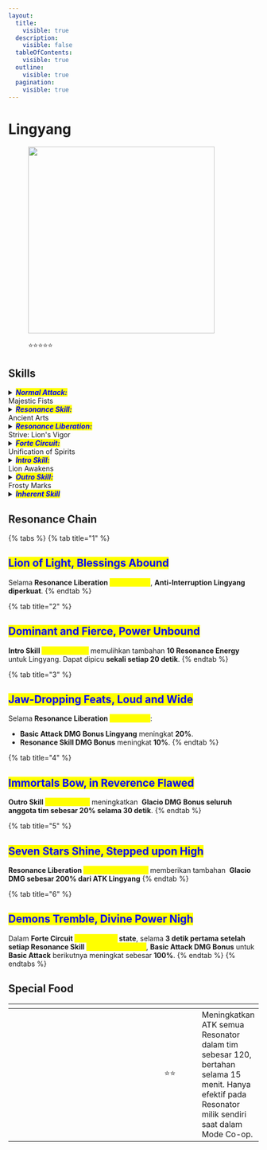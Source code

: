 ```yaml
---
layout:
  title:
    visible: true
  description:
    visible: false
  tableOfContents:
    visible: true
  outline:
    visible: true
  pagination:
    visible: true
---
```


# Lingyang

<figure><img src="https://wuthering.wiki/img/rolecard_1104.png" alt="" width="375"><figcaption><p><span data-gb-custom-inline data-tag="emoji" data-code="2b50">⭐</span><span data-gb-custom-inline data-tag="emoji" data-code="2b50">⭐</span><span data-gb-custom-inline data-tag="emoji" data-code="2b50">⭐</span><span data-gb-custom-inline data-tag="emoji" data-code="2b50">⭐</span><span data-gb-custom-inline data-tag="emoji" data-code="2b50">⭐</span></p></figcaption></figure>

## Skills

<details>

<summary><em><mark style="color:blue;"><strong>Normal Attack:</strong></mark></em><br>Majestic Fists</summary>

<mark style="color:blue;">**Basic Attack**</mark>\
Lingyang melakukan **hingga 5 serangan berturut-turut**, memberikan <img src="https://wuthering.wiki/img/element_1.png" alt="" data-size="line"> **Glacio DMG**.

<mark style="color:blue;">**Basic Attack: Feral Roars**</mark>\
Setelah menggunakan **Resonance Skill&#x20;**<mark style="color:yellow;">**Furious Punches**</mark>, **Basic Attack ke-5** digantikan dengan <mark style="color:yellow;">**Feral Roars**</mark>, memberikan <img src="https://wuthering.wiki/img/element_1.png" alt="" data-size="line"> **Glacio DMG**.

<mark style="color:blue;">**Heavy Attack**</mark>\
Lingyang mengonsumsi **STA** untuk menyerang target, memberikan <img src="https://wuthering.wiki/img/element_1.png" alt="" data-size="line"> **Glacio DMG**.

<mark style="color:blue;">**Mid-air Attack**</mark>\
Lingyang mengonsumsi **STA** untuk melakukan **Mid-air Plunging Attack**, memberikan <img src="https://wuthering.wiki/img/element_1.png" alt="" data-size="line"> **Glacio DMG**.

<mark style="color:blue;">**Dodge Counter**</mark>\
Gunakan **Basic Attack** setelah berhasil melakukan **Dodge** untuk menyerang target, memberikan <img src="https://wuthering.wiki/img/element_1.png" alt="" data-size="line"> **Glacio DMG**.

</details>

<details>

<summary><em><mark style="color:blue;"><strong>Resonance Skill:</strong></mark></em><br>Ancient Arts</summary>

<mark style="color:blue;">**Ancient Arts**</mark>\
Menyerang target, memberikan <img src="https://wuthering.wiki/img/element_1.png" alt="" data-size="line"> **Glacio DMG**.

<mark style="color:blue;">**Furious Punches**</mark>\
Ketika **Basic Attack ke-3, ke-4, ke-5**, atau **Basic Attack&#x20;**<mark style="color:yellow;">**Feral Roars**</mark> mengenai target, **Resonance Skill&#x20;**<mark style="color:yellow;">**Ancient Arts**</mark> digantikan dengan **Resonance Skill&#x20;**<mark style="color:yellow;">**Furious Punches**</mark>.

* Setelah menggunakan **Basic Attack&#x20;**<mark style="color:yellow;">**Feral Roars**</mark> dan **Resonance Skill&#x20;**<mark style="color:yellow;">**Furious Punches**</mark>, siklus **Basic Attack** akan dimulai dari **Basic Attack ke-3**.
* Resonance Skill Lingyang tidak akan mereset siklus Basic Attack.

</details>

<details>

<summary><em><mark style="color:blue;"><strong>Resonance Liberation:</strong></mark></em><br>Strive: Lion's Vigor</summary>

Menyerang target, memberikan <img src="https://wuthering.wiki/img/element_1.png" alt="" data-size="line"> **Glacio DMG**, dan memperoleh <mark style="color:yellow;">**Lion's Vigor**</mark>.

<mark style="color:blue;">**Lion's Vigor**</mark>\
Lingyang mendapatkan **50%** <img src="https://wuthering.wiki/img/element_1.png" alt="" data-size="line"> **Glacio DMG Bonus**.

</details>

<details>

<summary><em><mark style="color:blue;"><strong>Forte Circuit:</strong></mark></em><br>Unification of Spirits</summary>

<mark style="color:blue;">**Heavy Attack: Glorious Plunge**</mark>\
Ketika _<mark style="color:yellow;">**Lion's Spirit**</mark>_**&#x20;penuh**, gunakan **Heavy Attack** untuk melakukan <mark style="color:yellow;">**Glorious Plunge**</mark>, memberikan <img src="https://wuthering.wiki/img/element_1.png" alt="" data-size="line"> **Glacio DMG**.

<mark style="color:blue;">**Mid-air Attack: Tail Strike**</mark>\
Ketika _<mark style="color:yellow;">**Lion's Spirit**</mark>_**&#x20;tidak penuh**, gunakan **Basic Attack** setelah **Heavy Attack** untuk melakukan <mark style="color:yellow;">**Tail Strike**</mark>, memberikan <img src="https://wuthering.wiki/img/element_1.png" alt="" data-size="line"> **Glacio DMG**.

<mark style="color:blue;">**Striding Lion**</mark>

* Setelah menggunakan **Heavy Attack&#x20;**<mark style="color:yellow;">**Glorious Plunge**</mark>, Lingyang memasuki _<mark style="color:yellow;">**Striding Lion**</mark>_**&#x20;state**.
* Jika _<mark style="color:yellow;">**Lion's Spirit**</mark>_**&#x20;penuh** saat menggunakan **Intro Skill&#x20;**<mark style="color:yellow;">**Lion Awakens**</mark> atau **Resonance Liberation&#x20;**<mark style="color:yellow;">**Strive: Lion's Vigor**</mark>, gunakan **Basic Attack** untuk memasuki _<mark style="color:yellow;">**Striding Lion**</mark>_**&#x20;state**.

**Dalam&#x20;**_<mark style="color:yellow;">**Striding Lion**</mark>_**&#x20;state:**

* **Dapat menyerang di udara.** Jika berada di tanah, gunakan **Heavy Attack&#x20;**<mark style="color:yellow;">**Glorious Plunge**</mark> untuk kembali ke udara.
* _<mark style="color:yellow;">**Lion's Spirit**</mark>_**&#x20;terus berkurang** dan habis dalam **5 detik**, setelah itu _<mark style="color:yellow;">**Striding Lion**</mark>_**&#x20;berakhir**.
* Jika berada dalam <mark style="color:yellow;">**Lion's Vigor**</mark>, konsumsi _<mark style="color:yellow;">**Lion's Spirit**</mark>_**&#x20;berkurang 50%**, memperpanjang _<mark style="color:yellow;">**Striding Lion**</mark>_**&#x20;hingga 10 detik**.
* **Basic Attack digantikan dengan Basic Attack&#x20;**<mark style="color:yellow;">**Feral Gyrate**</mark>, yang dapat melakukan **hingga 2 serangan berturut-turut**, memberikan <img src="https://wuthering.wiki/img/element_1.png" alt="" data-size="line"> **Glacio DMG**.
* **Resonance Skill digantikan dengan&#x20;**<mark style="color:yellow;">**Mountain Roamer**</mark>, memberikan <img src="https://wuthering.wiki/img/element_1.png" alt="" data-size="line"> **Glacio DMG**.
* Jika _<mark style="color:yellow;">**Lion's Spirit**</mark>_**&#x20;kurang dari 10**, gunakan **Basic Attack untuk melakukan&#x20;**<mark style="color:yellow;">**Stormy Kicks**</mark>, memberikan <img src="https://wuthering.wiki/img/element_1.png" alt="" data-size="line"> **Glacio DMG**. Setelah <mark style="color:yellow;">**Stormy Kicks**</mark>, **Mid-air Attack&#x20;**<mark style="color:yellow;">**Tail Strike**</mark> dapat digunakan.
* **Mengonsumsi&#x20;**_<mark style="color:yellow;">**Lion's Spirit**</mark>_**&#x20;akan memulihkan Concerto Energy**.

<mark style="color:blue;">**Lion's Spirit**</mark>

* Lingyang dapat menyimpan hingga **100&#x20;**_<mark style="color:yellow;">**Lion's Spirit**</mark>_.
* _<mark style="color:yellow;">**Lion's Spirit**</mark>_**&#x20;dipulihkan** saat menggunakan **Resonance Skill&#x20;**<mark style="color:yellow;">**Furious Punches**</mark>, **Intro Skill&#x20;**<mark style="color:yellow;">**Lion Awakens**</mark>, dan **Resonance Liberation&#x20;**<mark style="color:yellow;">**Strive: Lion's Vigor**</mark>.

</details>

<details>

<summary><em><mark style="color:blue;"><strong>Intro Skill:</strong></mark></em><br>Lion Awakens</summary>

Lingyang memasuki medan pertempuran, memberikan <img src="https://wuthering.wiki/img/element_1.png" alt="" data-size="line"> **Glacio DMG**.

</details>

<details>

<summary><em><mark style="color:blue;"><strong>Outro Skill:</strong></mark></em><br>Frosty Marks</summary>

Lingyang melepaskan gelombang kejut di sekitar target, memberikan <img src="https://wuthering.wiki/img/element_1.png" alt="" data-size="line"> **Glacio DMG** sebesar **587.94% dari ATK Lingyang** kepada musuh dalam jangkauan.

</details>

<details>

<summary><em><mark style="color:blue;"><strong>Inherent Skill</strong></mark></em></summary>

#### <mark style="color:blue;">**Lion's Pride**</mark>

**DMG dari Intro Skill&#x20;**<mark style="color:yellow;">**Lion Awakens**</mark>**&#x20;meningkat sebesar 50%**.

#### <mark style="color:blue;">**Diligent Practice**</mark>

Saat berada dalam **Forte Circuit&#x20;**_<mark style="color:yellow;">**Striding Lion**</mark>_**&#x20;state**, dalam **3 detik setelah setiap Basic Attack**, **Resonance Skill&#x20;**<mark style="color:yellow;">**Mountain Roamer**</mark>**&#x20;berikutnya** akan memberikan <img src="https://wuthering.wiki/img/element_1.png" alt="" data-size="line"> **Glacio DMG tambahan** sebesar **150% dari&#x20;**<mark style="color:yellow;">**Mountain Roamer**</mark>**&#x20;DMG** (dianggap sebagai Resonance Skill DMG).

</details>

## Resonance Chain

{% tabs %}
{% tab title="1" %}
## <mark style="color:blue;">Lion of Light, Blessings Abound</mark>

Selama **Resonance Liberation** <mark style="color:yellow;">**Lion's Vigor**</mark>, **Anti-Interruption Lingyang diperkuat**.
{% endtab %}

{% tab title="2" %}
## <mark style="color:blue;">Dominant and Fierce, Power Unbound</mark>

**Intro Skill&#x20;**<mark style="color:yellow;">**Lion Awakens**</mark> memulihkan tambahan **10 Resonance Energy** untuk Lingyang. Dapat dipicu **sekali setiap 20 detik**.
{% endtab %}

{% tab title="3" %}
## <mark style="color:blue;">Jaw-Dropping Feats, Loud and Wide</mark>

Selama **Resonance Liberation&#x20;**<mark style="color:yellow;">**Lion's Vigor**</mark>:

* **Basic Attack DMG Bonus Lingyang** meningkat **20%**.
* **Resonance Skill DMG Bonus** meningkat **10%**.
{% endtab %}

{% tab title="4" %}
## <mark style="color:blue;">Immortals Bow, in Reverence Flawed</mark>

**Outro Skill&#x20;**<mark style="color:yellow;">**Frosty Marks**</mark> meningkatkan <img src="https://wuthering.wiki/img/element_1.png" alt="" data-size="line"> **Glacio DMG Bonus seluruh anggota tim sebesar 20% selama 30 detik**.
{% endtab %}

{% tab title="5" %}
## <mark style="color:blue;">Seven Stars Shine, Stepped upon High</mark>

**Resonance Liberation&#x20;**<mark style="color:yellow;">**Strive: Lion's Vigor**</mark> memberikan tambahan <img src="https://wuthering.wiki/img/element_1.png" alt="" data-size="line"> **Glacio DMG sebesar 200% dari ATK Lingyang**
{% endtab %}

{% tab title="6" %}
## <mark style="color:blue;">Demons Tremble, Divine Power Nigh</mark>

Dalam **Forte Circuit&#x20;**_<mark style="color:yellow;">**Striding Lion**</mark>_**&#x20;state**, selama **3 detik pertama setelah setiap Resonance Skill&#x20;**<mark style="color:yellow;">**Mountain Roamer**</mark>, **Basic Attack DMG Bonus** untuk **Basic Attack** berikutnya meningkat sebesar **100%**.
{% endtab %}
{% endtabs %}

## Special Food

<table data-header-hidden><thead><tr><th width="267"></th><th width="100" align="center"></th><th></th></tr></thead><tbody><tr><td><img src="https://wuthering.wiki/img/item_80001000.png" alt=""></td><td align="center"><span data-gb-custom-inline data-tag="emoji" data-code="2b50">⭐</span><span data-gb-custom-inline data-tag="emoji" data-code="2b50">⭐</span></td><td>Meningkatkan ATK semua Resonator dalam tim sebesar 120, bertahan selama 15 menit. Hanya efektif pada Resonator milik sendiri saat dalam Mode Co-op.</td></tr></tbody></table>
